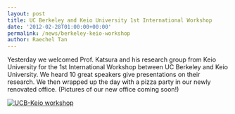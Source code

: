 ```yaml
---
layout: post
title: UC Berkeley and Keio University 1st International Workshop
date: '2012-02-28T01:00:00+00:00'
permalink: /news/berkeley-keio-workshop
author: Raechel Tan
---
```

<p>Yesterday we welcomed Prof. Katsura and his research group from Keio University for the 1st International Workshop between UC Berkeley and Keio University. We heard 10 great speakers give presentations on their research. We then wrapped up the day with a pizza party in our newly renovated office. (Pictures of our new office coming soon!)</p>
<a href="{{ site.baseurl }}/assets/images/posts/UCB-Keio-WS2012.jpg" ><img src="{{ site.baseurl }}/assets/images/posts/UCB-Keio-WS2012.jpg" alt="UCB-Keio workshop" border="0"></a>
